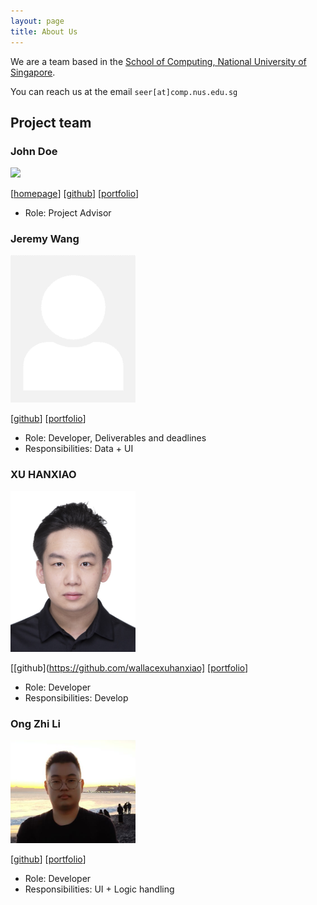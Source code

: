 ```yaml
---
layout: page
title: About Us
---
```


We are a team based in the [School of Computing, National University of Singapore](http://www.comp.nus.edu.sg).

You can reach us at the email `seer[at]comp.nus.edu.sg`

## Project team

### John Doe

<img src="images/johndoe.png" width="200px">

[[homepage](http://www.comp.nus.edu.sg/~damithch)]
[[github](https://github.com/johndoe)]
[[portfolio](team/johndoe.md)]

* Role: Project Advisor

### Jeremy Wang

<img src="images/j-wang-csma.png" width="200px">

[[github](http://github.com/J-wang-CSMA)]
[[portfolio](team/j-wang-csma.md)]

* Role: Developer, Deliverables and deadlines
* Responsibilities: Data + UI

### XU HANXIAO

<img src="images/xuhanxiao.png" width="200px">

[[github](https://github.com/wallacexuhanxiao] [[portfolio](team/johndoe.md)]

* Role: Developer
* Responsibilities: Develop

### Ong Zhi Li

<img src="images/ongzhili.PNG" width="200px">

[[github](http://github.com/ongzhili)]
[[portfolio](team/ongzhili.md)]

* Role: Developer
* Responsibilities: UI + Logic handling

